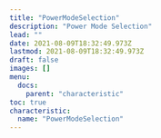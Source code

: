 ```yaml
---
title: "PowerModeSelection"
description: "Power Mode Selection"
lead: ""
date: 2021-08-09T18:32:49.973Z
lastmod: 2021-08-09T18:32:49.973Z
draft: false
images: []
menu:
  docs:
    parent: "characteristic"
toc: true
characteristic:
  name: "PowerModeSelection"
---
```


